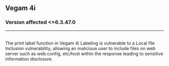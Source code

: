 ## Vegam 4i 

### Version affected <=6.3.47.0
___
<br>
The print label function in Vegam 4i Labeling is vulnerable to a Local file Inclusion vulnerability, allowing an malicious user to include files on web server such as web.config, etc/host within the response leading to sensitive information disclosure.

